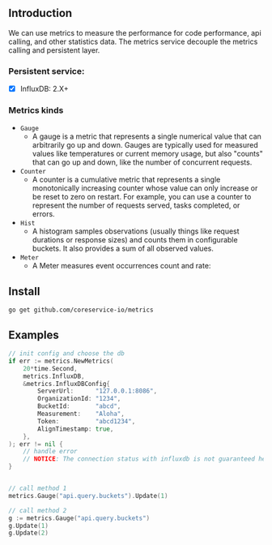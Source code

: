 ## Introduction
We can use metrics to measure the performance for code performance, api calling, and other statistics data. The metrics service decouple the metrics calling and persistent layer.

### Persistent service:
- [x] InfluxDB: 2.X+

### Metrics kinds
- `Gauge`
  - A gauge is a metric that represents a single numerical value that can arbitrarily go up and down. Gauges are typically used for measured values like temperatures or current memory usage, but also "counts" that can go up and down, like the number of concurrent requests.
- `Counter`
  - A counter is a cumulative metric that represents a single monotonically increasing counter whose value can only increase or be reset to zero on restart. For example, you can use a counter to represent the number of requests served, tasks completed, or errors.
- `Hist`
  - A histogram samples observations (usually things like request durations or response sizes) and counts them in configurable buckets. It also provides a sum of all observed values.
- `Meter`
  - A Meter measures event occurrences count and rate:

## Install
```
go get github.com/coreservice-io/metrics
```

## Examples
```go
// init config and choose the db
if err := metrics.NewMetrics(
    20*time.Second,
    metrics.InfluxDB,
    &metrics.InfluxDBConfig{
        ServerUrl:      "127.0.0.1:8086",
        OrganizationId: "1234",
        BucketId:       "abcd",
        Measurement:    "Aloha",
        Token:          "abcd1234",
        AlignTimestamp: true,
    },
); err != nil {
    // handle error
    // NOTICE: The connection status with influxdb is not guaranteed here.
}


// call method 1
metrics.Gauge("api.query.buckets").Update(1)

// call method 2
g := metrics.Gauge("api.query.buckets")
g.Update(1)
g.Update(2)

```
